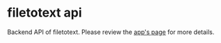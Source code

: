 # filetotext api
Backend API of filetotext. Please review the [app's page](https://github.com/gokhj/filetotext) for more details.
